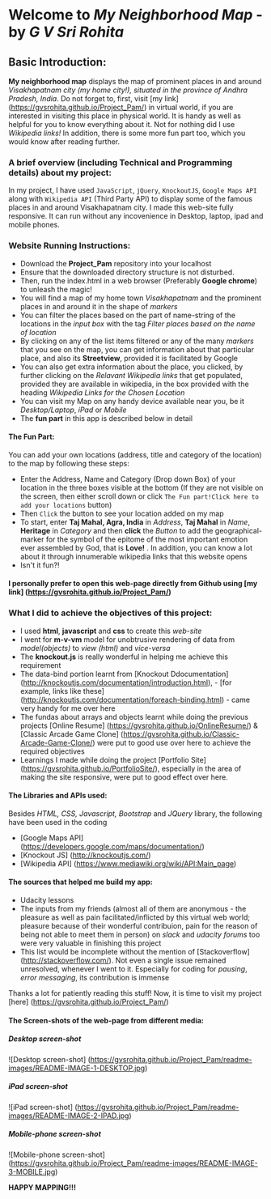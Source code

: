 Welcome to _My Neighborhood Map_ - by _G V Sri Rohita_
========================================================

## Basic Introduction:
**My neighborhood map** displays the map of prominent places in and around _Visakhapatnam city (my home city!), situated in the province of Andhra Pradesh, India_. Do not forget to, first, visit [my link] (https://gvsrohita.github.io/Project_Pam/) in virtual world, if you are interested in visiting this place in physical world. It is handy as well as helpful for you to know everything about it. Not for nothing did I use _Wikipedia links!_ In addition, there is some more fun part too, which you would know after reading further.

### A brief overview (including Technical and Programming details) about my project:
In my project, I have used `JavaScript`, `jQuery`, `KnockoutJS`, `Google Maps API` along with `Wikipedia API` (Third Party API) to display some of the famous places in and around Visakhapatnam city. I made this web-site fully responsive. It can run without any incovenience in Desktop, laptop, ipad and mobile phones.

### Website Running Instructions:
- Download the **Project_Pam** repository into your localhost
- Ensure that the downloaded directory structure is not disturbed.
- Then, run the index.html in a web browser (Preferably **Google chrome**) to unleash the magic!
- You will find a map of my home town _Visakhapatnam_ and the prominent places in and around it in the shape of _markers_
- You can filter the places based on the part of name-string of the locations in the _input box_ with the tag _Filter places based on the name of location_
- By clicking on any of the list items filtered or any of the many _markers_ that you see on the map, you can get information about that particular place, and also its **Streetview**, provided it is facilitated by Google
- You can also get extra information about the place, you clicked, by further clicking on the _Relavant Wikipedia links_ that get populated, provided they are available in wikipedia, in the box provided with the heading _Wikipedia Links for the Chosen Location_
- You can visit my Map on any handy device available near you, be it _Desktop/Laptop_, _iPad_ or _Mobile_
- The **fun part** in this app is described below in detail

#### The Fun Part:
You can add your own locations (address, title and category of the location) to the map by following these steps:
- Enter the Address, Name and Category (Drop down Box) of your location in the three boxes visible at the bottom (If they are not visible on the screen, then either scroll down or click `The Fun part!Click here to add your locations` button)
- Then `Click` the button to see your location added on my map
- To start, enter **Taj Mahal, Agra, India** in _Address_, **Taj Mahal** in _Name_, **Heritage** in _Category_ and then **click** the _Button_ to add the geographical-marker for the symbol of the epitome of the most important emotion ever assembled by God, that is **Love!** . In addition, you can know a lot about it through innumerable wikipedia links that this website opens
- Isn't it fun?!

#### I personally prefer to open this web-page directly from Github using [my link] (https://gvsrohita.github.io/Project_Pam/)

### What I did to achieve the objectives of this project:
- I used **html**, **javascript** and **css** to create this _web-site_
- I went for **m-v-vm** model for unobtrusive rendering of data from _model(objects)_ to _view (html)_ and _vice-versa_
- The **knockout.js** is really wonderful in helping me achieve this requirement
- The data-bind portion learnt from [Knockout Ddocumentation] (http://knockoutjs.com/documentation/introduction.html), - [for example, links like these] (http://knockoutjs.com/documentation/foreach-binding.html) - came very handy for me over here
- The fundas about arrays and objects learnt while doing the previous projects [Online Resume] (https://gvsrohita.github.io/OnlineResume/) & [Classic Arcade Game Clone] (https://gvsrohita.github.io/Classic-Arcade-Game-Clone/) were put to good use over here to achieve the required objectives
- Learnings I made while doing the project [Portfolio Site] (https://gvsrohita.github.io/PortfolioSite/), especially in the area of making the site responsive, were put to good effect over here.

#### The Libraries and APIs used:
Besides _HTML, CSS, Javascript, Bootstrap_ and _JQuery_ library, the following have been used in the coding
- [Google Maps API] (https://developers.google.com/maps/documentation/)
- [Knockout JS] (http://knockoutjs.com/)
- [Wikipedia API] (https://www.mediawiki.org/wiki/API:Main_page)

#### The sources that helped me build my app:
- Udacity lessons
- The inputs from my friends (almost all of them are anonymous - the pleasure as well as pain facilitated/inflicted by this virtual web world; pleasure because of their wonderful contribuion, pain for the reason of being not able to meet them in person) on _slack_ and _udacity forums_ too were very valuable in finishing this project
- This list would be incomplete without the mention of [Stackoverflow] (http://stackoverflow.com/). Not even a single issue remained unresolved, whenever I went to it. Especially for coding for _pausing_, _error messaging_, its contribution is immense

Thanks a lot for patiently reading this stuff! Now, it is time to visit my project [here] (https://gvsrohita.github.io/Project_Pam/)

#### The Screen-shots of the web-page from different media:

##### Desktop screen-shot
![Desktop screen-shot] (https://gvsrohita.github.io/Project_Pam/readme-images/README-IMAGE-1-DESKTOP.jpg)

##### iPad screen-shot
![iPad screen-shot] (https://gvsrohita.github.io/Project_Pam/readme-images/README-IMAGE-2-IPAD.jpg)

##### Mobile-phone screen-shot
![Mobile-phone screen-shot] (https://gvsrohita.github.io/Project_Pam/readme-images/README-IMAGE-3-MOBILE.jpg)

**HAPPY MAPPING!!!**
